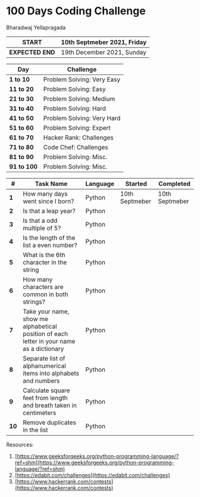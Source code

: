 # **100 Days Coding Challenge**

Bharadwaj Yellapragada

| **START** | **10th Septmeber 2021, Friday** |
| --- | --- |
| **EXPECTED END** | 19th December 2021, Sunday |

| **Day** | Challenge |
| --- | --- |
| **1 to 10** | Problem Solving: Very Easy |
| **11 to 20** | Problem Solving: Easy |
| **21 to 30** | Problem Solving: Medium |
| **31 to 40** | Problem Solving: Hard |
| **41 to 50** | Problem Solving: Very Hard |
| **51 to 60** | Problem Solving: Expert |
| **61 to 70** | Hacker Rank: Challenges |
| **71 to 80** | Code Chef: Challenges |
| **81 to 90** | Problem Solving: Misc. |
| **91 to 100** | Problem Solving: Misc. |

| **#** | Task Name | Language | Started | Completed |
| --- | --- | --- | --- | --- |
| **1** | How many days went since I born? | Python | 10th Septmeber | 10th Septmeber |
| **2** | Is that a leap year? | Python | | |
| **3** | Is that a odd multiple of 5? | Python | | |
| **4** | Is the length of the list a even number? | Python | | |
| **5** | What is the 6th character in the string | Python | | |
| **6** | How many characters are common in both strings? | Python | | |
| **7** | Take your name, show me alphabetical position of each letter in your name as a dictionary | Python | | |
| **8** | Separate list of alphanumerical items into alphabets and numbers | Python | | |
| **9** | Calculate square feet from length and breath taken in centimeters | Python | | |
| **10** | Remove duplicates in the list | Python | | | |


Resources:
1. [https://www.geeksforgeeks.org/python-programming-language/?ref=shm](https://www.geeksforgeeks.org/python-programming-language/?ref=shm)
2. [https://edabit.com/challenges](https://edabit.com/challenges)
3. [https://www.hackerrank.com/contests](https://www.hackerrank.com/contests)